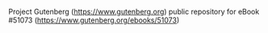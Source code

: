 Project Gutenberg (https://www.gutenberg.org) public repository for
eBook #51073 (https://www.gutenberg.org/ebooks/51073)
